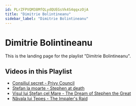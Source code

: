 ```yaml
---
id: PLrZFPVQM38MfQLydQUEGsVk4S4qqxzOjA
title: "Dimitrie Bolintineanu"
sidebar_label: "Dimitrie Bolintineanu"
---
```


# Dimitrie Bolintineanu

This is the landing page for the playlist "Dimitrie Bolintineanu".

## Videos in this Playlist

- [Consiliul secret - Privy Council](/agape/dimitrie-bolintineanu/ff9Ir4rE1lI)
- [Ştefan la moarte - Stephen at death](/agape/dimitrie-bolintineanu/yZk0qKEK_1c)
- [Visul lui Ştefan cel Mare - The Dream of Stephen the Great](/agape/dimitrie-bolintineanu/UU46XhEi6IE)
- [Năvala lui Ţepeş  - The Impaler's Raid](/agape/dimitrie-bolintineanu/MzWkz8jEp6E)

